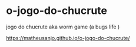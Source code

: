 # o-jogo-do-chucrute
jogo do chucrute aka worm game (a bugs life )

https://matheusanjo.github.io/o-jogo-do-chucrute/
